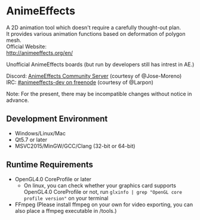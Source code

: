 # AnimeEffects
A 2D animation tool which doesn't require a carefully thought-out plan.  
It provides various animation functions based on deformation of polygon mesh.<br>
Official Website:<br>
http://animeeffects.org/en/


Unofficial AnimeEffects boards (but run by developers still has intrest in AE.)

Discord: <a href='https://discord.gg/sKp8Srm'>AnimeEffects Community Server</a> (courtesy of @Jose-Moreno)<br>
IRC: <a href='https://webchat.freenode.net/?channels=#animeeffects-dev'>#animeeffects-dev on freenode</a> (courtesy of @Larpon)

Note: For the present, there may be incompatible changes without notice in advance.

## Development Environment
* Windows/Linux/Mac
* Qt5.7 or later
* MSVC2015/MinGW/GCC/Clang (32-bit or 64-bit)

## Runtime Requirements
* OpenGL4.0 CoreProfile or later
  * On linux, you can check whether your graphics card supports OpenGL4.0 CoreProfile or not, run `glxinfo | grep "OpenGL core profile version"` on your terminal
* FFmpeg (Please install ffmpeg on your own for video exporting, you can also place a ffmpeg executable in /tools.)

